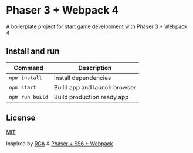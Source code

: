 # Phaser 3 + Webpack 4

A boilerplate project for start game development with Phaser 3 + Webpack 4

## Install and run

| Command              | Description                                            |
| -------------------- | ------------------------------------------------------ |
| `npm install`        | Install dependencies                                   |
| `npm start`          | Build app and launch browser                           |
| `npm run build`      | Build production ready app                             |

## License

[MIT](./LICENSE.md)

Inspired by [RCA](https://github.com/facebook/create-react-app) & [Phaser + ES6 + Webpack](https://github.com/lean/phaser-es6-webpack)
